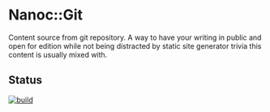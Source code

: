 # Nanoc::Git

Content source from git repository. A way to have your writing in public and open for edition while not being distracted 
by static site generator trivia this content is usually mixed with.


## Status

[![build](https://github.com/pawelpacana/nanoc-git/workflows/test/badge.svg)](https://github.com/pawelpacana/nanoc-git/actions)
